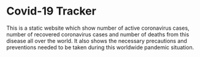 # Covid-19 Tracker
This is a static website which show number of active coronavirus cases, number of recovered coronavirus cases and number of deaths from this disease all over the world. It also shows the necessary precautions and preventions needed to be taken during this worldwide pandemic situation.
